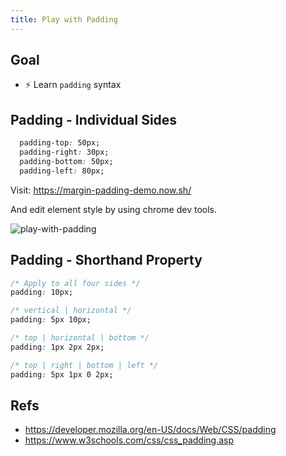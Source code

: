 ```yaml
---
title: Play with Padding
---
```


## Goal
- ⚡ Learn `padding` syntax


## Padding - Individual Sides

```css
  padding-top: 50px;
  padding-right: 30px;
  padding-bottom: 50px;
  padding-left: 80px;
```

Visit: https://margin-padding-demo.now.sh/

And edit element style by using chrome dev tools.

![play-with-padding](https://coderhackers-1304676641.cos.ap-tokyo.myqcloud.com/docs/img/20200428_035736.gif)


## Padding - Shorthand Property

```css
/* Apply to all four sides */
padding: 10px;

/* vertical | horizontal */
padding: 5px 10px;

/* top | horizontal | bottom */
padding: 1px 2px 2px;

/* top | right | bottom | left */
padding: 5px 1px 0 2px;
```

## Refs
- https://developer.mozilla.org/en-US/docs/Web/CSS/padding
- https://www.w3schools.com/css/css_padding.asp
